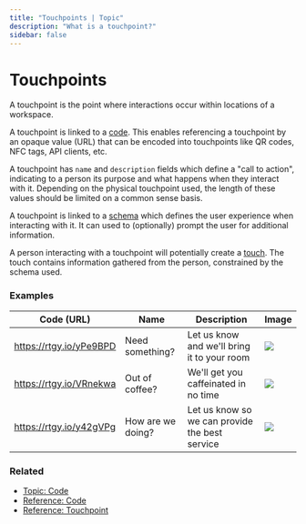 ```yaml
---
title: "Touchpoints | Topic"
description: "What is a touchpoint?"
sidebar: false
---
```


# Touchpoints

A touchpoint is the point where interactions occur within locations of a workspace.

A touchpoint is linked to a [code](/topic/codes). This enables referencing a touchpoint by an opaque value (URL) that can be encoded into touchpoints like QR codes, NFC tags, API clients, etc.

A touchpoint has `name` and `description` fields which define a "call to action", indicating to a person its purpose and what happens when they interact with it. Depending on the physical touchpoint used, the length of these values should be limited on a common sense basis.

A touchpoint is linked to a [schema](/topic/schemas) which defines the user experience when interacting with it. It can used to (optionally) prompt the user for additional information.

A person interacting with a touchpoint will potentially create a [touch](/topic/touches). The touch contains information gathered from the person, constrained by the schema used.

### Examples

| Code (URL) | Name | Description | Image |
| ---------- | ---- | ----------- | ----- |
| https://rtgy.io/yPe9BPD | Need something? | Let us know and we'll bring it to your room | [![](/images/marketing/hotel-closet.jpg)](/images/marketing/hotel-closet.jpg) |
| https://rtgy.io/VRnekwa | Out of coffee? | We'll get you caffeinated in no time | [![](/images/marketing/office-coffee.jpg)](/images/marketing/office-coffee.jpg) |
| https://rtgy.io/y42gVPg | How are we doing? | Let us know so we can provide the best service | [![](/images/marketing/hotel-survey.jpg)](/images/marketing/hotel-survey.jpg) |

### Related

* [Topic: Code](/topic/codes)
* [Reference: Code](/reference/codes)
* [Reference: Touchpoint](/reference/touchpoints)

